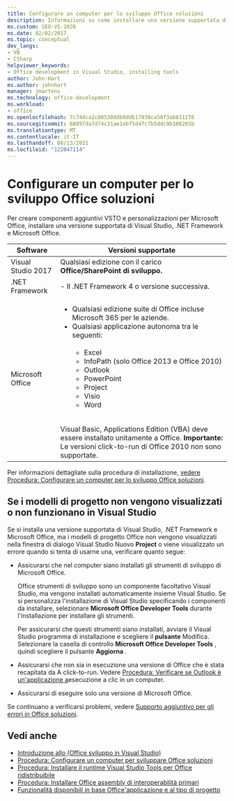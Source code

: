 ```yaml
---
title: Configurare un computer per lo sviluppo Office soluzioni
description: Informazioni su come installare una versione supportata di Visual Studio, .NET Framework e Microsoft Office in modo da poter creare componenti aggiuntivi e personalizzazioni di VSTO per Microsoft Office.
ms.custom: SEO-VS-2020
ms.date: 02/02/2017
ms.topic: conceptual
dev_langs:
- VB
- CSharp
helpviewer_keywords:
- Office development in Visual Studio, installing tools
author: John-Hart
ms.author: johnhart
manager: jmartens
ms.technology: office-development
ms.workload:
- office
ms.openlocfilehash: 7c74dca2c88538ddb0ddb17938ca50f3ab831276
ms.sourcegitcommit: 68897da7d74c31ae1ebf5d47c7b5ddc9b108265b
ms.translationtype: MT
ms.contentlocale: it-IT
ms.lasthandoff: 08/13/2021
ms.locfileid: "122047114"
---
```

# <a name="configure-a-computer-to-develop-office-solutions"></a>Configurare un computer per lo sviluppo Office soluzioni

Per creare componenti aggiuntivi VSTO e personalizzazioni per Microsoft Office, installare una versione supportata di Visual Studio, .NET Framework e Microsoft Office.

|Software|Versioni supportate|
|--------------|------------------------|
|Visual Studio 2017| Qualsiasi edizione con il carico **Office/SharePoint di sviluppo.**|
|.NET Framework|- Il .NET Framework 4 o versione successiva.|
|Microsoft Office|<ul><li>Qualsiasi edizione suite di Office incluse Microsoft 365 per le aziende.</li><li>Qualsiasi applicazione autonoma tra le seguenti:<br /><br /> <ul><li>Excel</li><li>InfoPath (solo Office 2013 e Office 2010)</li><li>Outlook</li><li>PowerPoint</li><li>Project</li><li>Visio</li><li>Word</li></ul></li></ul><br /> Visual Basic, Applications Edition (VBA) deve essere installato unitamente a Office. **Importante:** Le versioni click-to-run di Office 2010 non sono supportate.|

Per informazioni dettagliate sulla procedura di installazione, [vedere Procedura: Configurare un computer per lo sviluppo Office soluzioni](../vsto/how-to-configure-a-computer-to-develop-office-solutions.md).

## <a name="if-project-templates-dont-appear-or-they-dont-work-in-visual-studio"></a>Se i modelli di progetto non vengono visualizzati o non funzionano in Visual Studio

Se si installa una versione supportata di Visual Studio, .NET Framework e Microsoft Office, ma i modelli di progetto Office non vengono visualizzati nella finestra di dialogo Visual Studio Nuovo **Project** o viene visualizzato un errore quando si tenta di usarne una, verificare quanto segue:

- Assicurarsi che nel computer siano installati gli strumenti di sviluppo di Microsoft Office.

     Office strumenti di sviluppo sono un componente facoltativo Visual Studio, ma vengono installati automaticamente insieme Visual Studio. Se si personalizza l'installazione di Visual Studio specificando i componenti da installare, selezionare **Microsoft Office Developer Tools** durante l'installazione per installare gli strumenti.

     Per assicurarsi che questi strumenti siano installati, avviare il Visual Studio programma di installazione e scegliere il **pulsante** Modifica. Selezionare la casella di controllo **Microsoft Office Developer Tools** , quindi scegliere il pulsante **Aggiorna** .

- Assicurarsi che non sia in esecuzione una versione di Office che è stata recapitata da A click-to-run. Vedere [Procedura: Verificare se Outlook è un'applicazione a](/previous-versions/office/developer/office-2010/ff864733(v=office.14))esecuzione a clic in un computer.

- Assicurarsi di eseguire solo una versione di Microsoft Office.

Se continuano a verificarsi problemi, vedere [Supporto aggiuntivo per gli errori in Office soluzioni](../vsto/additional-support-for-errors-in-office-solutions.md).

## <a name="see-also"></a>Vedi anche
- [Introduzione allo &#40;Office sviluppo in Visual Studio&#41;](../vsto/getting-started-office-development-in-visual-studio.md)
- [Procedura: Configurare un computer per sviluppare Office soluzioni](../vsto/how-to-configure-a-computer-to-develop-office-solutions.md)
- [Procedura: Installare il runtime Visual Studio Tools per Office ridistribuibile](../vsto/how-to-install-the-visual-studio-tools-for-office-runtime-redistributable.md)
- [Procedura: Installare Office assembly di interoperabilità primari](../vsto/how-to-install-office-primary-interop-assemblies.md)
- [Funzionalità disponibili in base Office'applicazione e al tipo di progetto](../vsto/features-available-by-office-application-and-project-type.md)